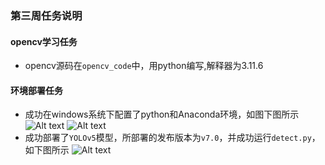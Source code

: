 ### 第三周任务说明
#### opencv学习任务
+ opencv源码在```opencv_code```中，用python编写,解释器为3.11.6

#### 环境部署任务
+ 成功在windows系统下配置了python和Anaconda环境，如图下图所示
![Alt text](image.png)
![Alt text](image-1.png)
+ 成功部署了```YOLOv5```模型，所部署的发布版本为```v7.0```，并成功运行```detect.py```，如下图所示
![Alt text](image-2.png)